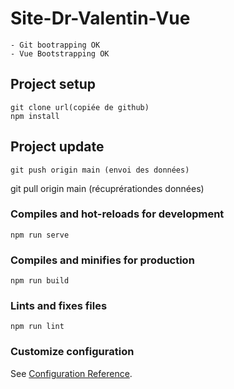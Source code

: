 # Site-Dr-Valentin-Vue
	- Git bootrapping OK
	- Vue Bootstrapping OK
## Project setup
```
git clone url(copiée de github)
npm install
```
## Project update
```
git push origin main (envoi des données)
```
git pull origin main (récuprérationdes données)

### Compiles and hot-reloads for development
```
npm run serve
```

### Compiles and minifies for production
```
npm run build
```

### Lints and fixes files
```
npm run lint
```

### Customize configuration
See [Configuration Reference](https://cli.vuejs.org/config/).
